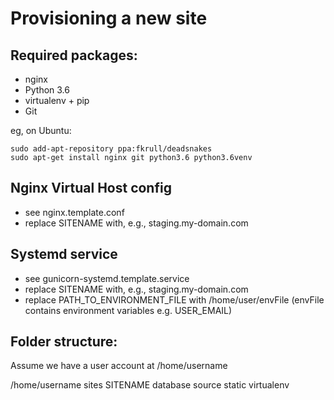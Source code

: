 Provisioning a new site
=======================

## Required packages:

* nginx
* Python 3.6
* virtualenv + pip
* Git

eg, on Ubuntu:

	sudo add-apt-repository ppa:fkrull/deadsnakes
	sudo apt-get install nginx git python3.6 python3.6venv

## Nginx Virtual Host config

* see nginx.template.conf
* replace SITENAME with, e.g., staging.my-domain.com

## Systemd service

* see gunicorn-systemd.template.service
* replace SITENAME with, e.g., staging.my-domain.com
* replace PATH_TO_ENVIRONMENT_FILE with /home/user/envFile (envFile contains environment variables e.g. USER_EMAIL)

## Folder structure:
Assume we have a user account at /home/username

/home/username
	sites
		SITENAME
			database
			source
			static
			virtualenv
